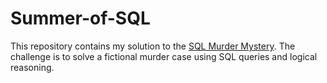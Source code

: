 # Summer-of-SQL
This repository contains my solution to the [SQL Murder Mystery](https://mystery.knightlab.com/).   The challenge is to solve a fictional murder case using SQL queries and logical reasoning.

